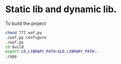 # Static lib and dynamic lib.

To build the project

```bash
chmod 777 waf.py
./waf.py configure
./waf.py
cd build
export LD_LIBRARY_PATH=$LD_LIBRARY_PATH:.
./app
```